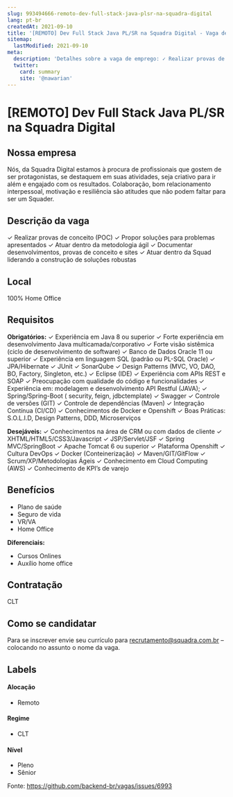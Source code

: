 ```yaml
---
slug: 993494666-remoto-dev-full-stack-java-plsr-na-squadra-digital
lang: pt-br
createdAt: 2021-09-10
title: '[REMOTO] Dev Full Stack Java PL/SR na Squadra Digital - Vaga de Emprego'
sitemap:
  lastModified: 2021-09-10
meta:
  description: 'Detalhes sobre a vaga de emprego: ✓ Realizar provas de conceito (POC) ✓ Propor soluções para problemas apresentados ✓ Atuar dentro da metodologia ágil ✓ Documentar desenvolvimentos, provas de conceito e sites ✓ Atuar dentro da Squad liderando a construção de soluções robustas'
  twitter:
    card: summary
    site: '@nawarian'
---
```


# [REMOTO] Dev Full Stack Java PL/SR na Squadra Digital

<!--
==================================================
Caso a vaga for remoto durante a pandemia informar no texto "Remoto durante o covid"
==================================================
-->
<!-- 
==================================================
POR FAVOR, SÓ POSTE SE A VAGA FOR PARA BACK-END!

Não faça distinção de gênero no título da vaga.

Use: "Back-End Developer" ao invés de 
"Desenvolvedor Back-End" \o/

Exemplo: `[São Paulo] Back-End Developer @ NOME DA EMPRESA`
==================================================
-->
<!--
==================================================
Caso a vaga for remoto durante a pandemia deixar a linha abaixo
==================================================
-->


## Nossa empresa

Nós, da Squadra Digital estamos à procura de profissionais que gostem de ser protagonistas, se destaquem em suas atividades, seja criativo para ir além e engajado com os resultados.
Colaboração, bom relacionamento interpessoal, motivação e resiliência são atitudes que não podem faltar para ser um Squader.

## Descrição da vaga

✓ Realizar provas de conceito (POC)
✓ Propor soluções para problemas apresentados
✓ Atuar dentro da metodologia ágil
✓ Documentar desenvolvimentos, provas de conceito e sites
✓ Atuar dentro da Squad liderando a construção de soluções robustas

## Local
100% Home Office

## Requisitos

**Obrigatórios:**
✓ Experiência em Java 8 ou superior
✓ Forte experiência em desenvolvimento Java multicamada/corporativo
✓ Forte visão sistêmica (ciclo de desenvolvimento de software)
✓ Banco de Dados Oracle 11 ou superior
✓ Experiência em linguagem SQL (padrão ou PL-SQL Oracle)
✓ JPA/Hibernate
✓ JUnit
✓ SonarQube
✓ Design Patterns (MVC, VO, DAO, BO, Factory, Singleton, etc.)
✓ Eclipse (IDE)
✓ Experiência com APIs REST e SOAP
✓ Preocupação com qualidade do código e funcionalidades
✓ Experiência em: modelagem e desenvolvimento API Restful (JAVA);
✓ Spring/Spring-Boot ( security, feign, jdbctemplate)
✓ Swagger
✓ Controle de versões (GIT)
✓ Controle de dependências (Maven)
✓ Integração Contínua (CI/CD)
✓ Conhecimentos de Docker e Openshift
✓ Boas Práticas: S.O.L.I.D, Design Patterns, DDD, Microserviços

**Desejáveis:**
✓ Conhecimentos na área de CRM ou com
dados de cliente
✓ XHTML/HTML5/CSS3/Javascript
✓ JSP/Servlet/JSF
✓ Spring MVC/SpringBoot
✓ Apache Tomcat 6 ou superior
✓ Plataforma Openshift
✓ Cultura DevOps
✓ Docker (Conteinerização)
✓ Maven/GIT/GitFlow
✓ Scrum/XP/Metodologias Ágeis
✓ Conhecimento em Cloud Computing (AWS)
✓ Conhecimento de KPI’s de varejo

## Benefícios

- Plano de saúde
- Seguro de vida
- VR/VA
- Home Office

**Diferenciais:**
- Cursos Onlines
- Auxílio home office

## Contratação
CLT

## Como se candidatar

Para se inscrever envie seu currículo para recrutamento@squadra.com.br – colocando no assunto o nome da vaga.

## Labels
<!-- retire os labels que não fazem sentido à vaga -->

#### Alocação
- Remoto

#### Regime
- CLT

#### Nível
- Pleno
- Sênior


Fonte: https://github.com/backend-br/vagas/issues/6993